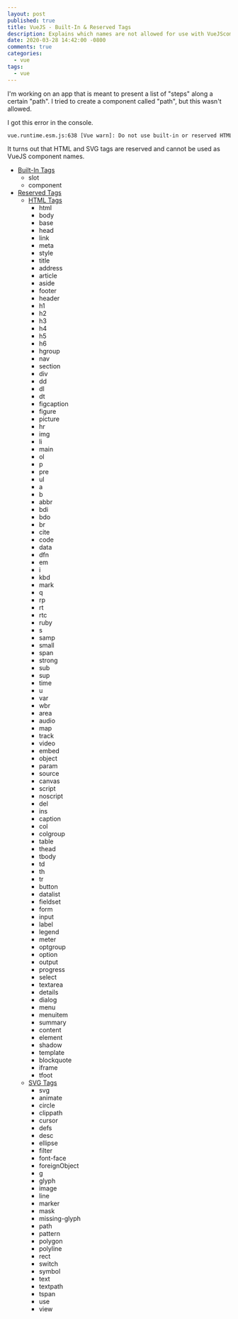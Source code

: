 ```yaml
---
layout: post
published: true
title: VueJS - Built-In & Reserved Tags
description: Explains which names are not allowed for use with VueJScomponents
date: 2020-03-28 14:42:00 -0800
comments: true
categories:
  - vue
tags:
  - vue
---
```


I'm working on an app that is meant to present a list of "steps" along a certain
"path". I tried to create a component called "path", but this wasn't allowed.

I got this error in the console.

```bash
vue.runtime.esm.js:638 [Vue warn]: Do not use built-in or reserved HTML elements as component id: path
```
<!--more-->
It turns out that HTML and SVG tags are reserved and cannot be used as VueJS
component names.

- [Built-In Tags](https://github.com/vuejs/vue/blob/a59e05c2f/dist/vue.js#L134)
  - slot
  - component
- [Reserved Tags](https://github.com/vuejs/vue/blob/a59e05c2f/dist/vue.js#L5614,L5616)
  - [HTML Tags](https://github.com/vuejs/vue/blob/a59e05c2f/dist/vue.js#L5589,L5601)
    - html
    - body
    - base
    - head
    - link
    - meta
    - style
    - title
    - address
    - article
    - aside
    - footer
    - header
    - h1
    - h2
    - h3
    - h4
    - h5
    - h6
    - hgroup
    - nav
    - section
    - div
    - dd
    - dl
    - dt
    - figcaption
    - figure
    - picture
    - hr
    - img
    - li
    - main
    - ol
    - p
    - pre
    - ul
    - a
    - b
    - abbr
    - bdi
    - bdo
    - br
    - cite
    - code
    - data
    - dfn
    - em
    - i
    - kbd
    - mark
    - q
    - rp
    - rt
    - rtc
    - ruby
    - s
    - samp
    - small
    - span
    - strong
    - sub
    - sup
    - time
    - u
    - var
    - wbr
    - area
    - audio
    - map
    - track
    - video
    - embed
    - object
    - param
    - source
    - canvas
    - script
    - noscript
    - del
    - ins
    - caption
    - col
    - colgroup
    - table
    - thead
    - tbody
    - td
    - th
    - tr
    - button
    - datalist
    - fieldset
    - form
    - input
    - label
    - legend
    - meter
    - optgroup
    - option
    - output
    - progress
    - select
    - textarea
    - details
    - dialog
    - menu
    - menuitem
    - summary
    - content
    - element
    - shadow
    - template
    - blockquote
    - iframe
    - tfoot
  - [SVG Tags](https://github.com/vuejs/vue/blob/a59e05c2f/dist/vue.js#L5603,L5610)
    - svg
    - animate
    - circle
    - clippath
    - cursor
    - defs
    - desc
    - ellipse
    - filter
    - font-face
    - foreignObject
    - g
    - glyph
    - image
    - line
    - marker
    - mask
    - missing-glyph
    - path
    - pattern
    - polygon
    - polyline
    - rect
    - switch
    - symbol
    - text
    - textpath
    - tspan
    - use
    - view
